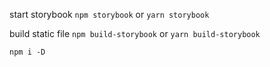 start storybook
`npm storybook` or `yarn storybook`

build static file
`npm build-storybook` or `yarn build-storybook` 



```
npm i -D
```